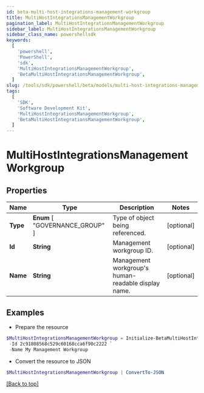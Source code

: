 ```yaml
---
id: beta-multi-host-integrations-management-workgroup
title: MultiHostIntegrationsManagementWorkgroup
pagination_label: MultiHostIntegrationsManagementWorkgroup
sidebar_label: MultiHostIntegrationsManagementWorkgroup
sidebar_class_name: powershellsdk
keywords:
  [
    'powershell',
    'PowerShell',
    'sdk',
    'MultiHostIntegrationsManagementWorkgroup',
    'BetaMultiHostIntegrationsManagementWorkgroup',
  ]
slug: /tools/sdk/powershell/beta/models/multi-host-integrations-management-workgroup
tags:
  [
    'SDK',
    'Software Development Kit',
    'MultiHostIntegrationsManagementWorkgroup',
    'BetaMultiHostIntegrationsManagementWorkgroup',
  ]
---
```


# MultiHostIntegrationsManagementWorkgroup

## Properties

| Name | Type | Description | Notes |
| --- | --- | --- | --- |
| **Type** | **Enum** [ "GOVERNANCE_GROUP" ] | Type of object being referenced. | [optional] |
| **Id** | **String** | Management workgroup ID. | [optional] |
| **Name** | **String** | Management workgroup's human-readable display name. | [optional] |

## Examples

- Prepare the resource

```powershell
$MultiHostIntegrationsManagementWorkgroup = Initialize-BetaMultiHostIntegrationsManagementWorkgroup  -Type GOVERNANCE_GROUP `
 -Id 2c91808568c529c60168cca6f90c2222 `
 -Name My Management Workgroup
```

- Convert the resource to JSON

```powershell
$MultiHostIntegrationsManagementWorkgroup | ConvertTo-JSON
```

[[Back to top]](#)
